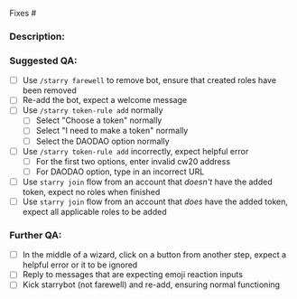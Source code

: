Fixes #

### Description:

### Suggested QA:

- [ ] Use `/starry farewell` to remove bot, ensure that created roles have been removed
- [ ] Re-add the bot, expect a welcome message
- [ ] Use `/starry token-rule add` normally
  - [ ] Select "Choose a token" normally
  - [ ] Select "I need to make a token" normally
  - [ ] Select the DAODAO option normally
- [ ] Use `/starry token-rule add` incorrectly, expect helpful error
  - [ ] For the first two options, enter invalid cw20 address
  - [ ] For DAODAO option, type in an incorrect URL
- [ ] Use `starry join` flow from an account that *doesn't* have the added token, expect no roles when finished
- [ ] Use `starry join` flow from an account that *does* have the added token, expect all applicable roles to be added

### Further QA:

- [ ] In the middle of a wizard, click on a button from another step, expect a helpful error or it to be ignored
- [ ] Reply to messages that are expecting emoji reaction inputs
- [ ] Kick starrybot (not farewell) and re-add, ensuring normal functioning
